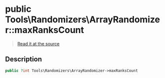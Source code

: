 # public Tools\Randomizers\ArrayRandomizer::maxRanksCount

> [Read it at the source](https://github.com/julien-boudry/Condorcet/blob/master/src/Tools/Randomizers/ArrayRandomizer.php#L14)

## Description    

```php
public ?int Tools\Randomizers\ArrayRandomizer->maxRanksCount 
```


